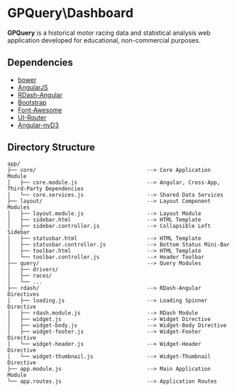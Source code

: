 GPQuery\Dashboard
=======

**GPQuery** is a historical motor racing data and statistical analysis web application developed for educational, non-commercial purposes.

## Dependencies

 - [bower][bower] 
 - [AngularJS][angular]
 - [RDash-Angular][rdash-angular]
 - [Bootstrap][bootstrap]
 - [Font-Awesome][font-awesome]
 - [UI-Router][ui-router]
 - [Angular-nvD3][nvd3]


## Directory Structure
```
app/
├── core/                                   --> Core Application Module
│   ├── core.module.js                      --> Angular, Cross-App, Third-Party Dependencies
│   └── core.services.js                    --> Shared Data Services
├── layout/                                 --> Layout Component Modules
│   ├── layout.module.js                    --> Layout Module
│   ├── sidebar.html                        --> HTML Template
│   ├── sidebar.controller.js               --> Collapsible Left Sidebar
│   ├── statusbar.html                      --> HTML Template
│   ├── statusbar.controller.js             --> Bottom Status Mini-Bar
│   ├── toolbar.html                        --> HTML Template
│   └── toolbar.controller.js               --> Header Toolbar
├── query/                                  --> Query Modules
│   ├── drivers/
│   ├── races/
│   └── ...
├── rdash/                                  --> RDash-Angular Directives
│   ├── loading.js                          --> Loading Spinner Directive
│   ├── rdash.module.js                     --> RDash Module
│   ├── widget.js                           --> Widget Directive
│   ├── widget-body.js                      --> Widget-Body Directive
│   ├── widget-footer.js                    --> Widget-Footer Directive
│   └── widget-header.js                    --> Widget-Header Directive
│   └── widget-thumbnail.js                 --> Widget-Thumbnail Directive
├── app.module.js                           --> Main Application Module
└── app.routes.js                           --> Application Routes
```


[bower]:http://bower.io
[rdash-angular]:https://github.com/rdash/rdash-angular
[angular]:http://angularjs.org
[font-awesome]:http://fortawesome.github.io/Font-Awesome/
[ui-router]:http://angular-ui.github.io/ui-router/
[nvd3]:https://github.com/nvd3-community/nvd3/
[bootstrap]:http://getbootstrap.com